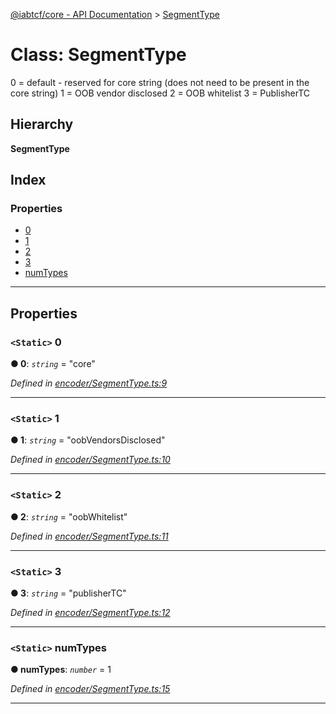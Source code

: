 [@iabtcf/core - API Documentation](../README.md) > [SegmentType](../classes/segmenttype.md)

# Class: SegmentType

0 = default - reserved for core string (does not need to be present in the core string) 1 = OOB vendor disclosed 2 = OOB whitelist 3 = PublisherTC

## Hierarchy

**SegmentType**

## Index

### Properties

* [0](segmenttype.md#0)
* [1](segmenttype.md#1)
* [2](segmenttype.md#2)
* [3](segmenttype.md#3)
* [numTypes](segmenttype.md#numtypes)

---

## Properties

<a id="0"></a>

### `<Static>` 0

**● 0**: *`string`* = "core"

*Defined in [encoder/SegmentType.ts:9](https://github.com/chrispaterson/iabtcf-es/blob/a5d32bd/modules/core/src/encoder/SegmentType.ts#L9)*

___
<a id="1"></a>

### `<Static>` 1

**● 1**: *`string`* = "oobVendorsDisclosed"

*Defined in [encoder/SegmentType.ts:10](https://github.com/chrispaterson/iabtcf-es/blob/a5d32bd/modules/core/src/encoder/SegmentType.ts#L10)*

___
<a id="2"></a>

### `<Static>` 2

**● 2**: *`string`* = "oobWhitelist"

*Defined in [encoder/SegmentType.ts:11](https://github.com/chrispaterson/iabtcf-es/blob/a5d32bd/modules/core/src/encoder/SegmentType.ts#L11)*

___
<a id="3"></a>

### `<Static>` 3

**● 3**: *`string`* = "publisherTC"

*Defined in [encoder/SegmentType.ts:12](https://github.com/chrispaterson/iabtcf-es/blob/a5d32bd/modules/core/src/encoder/SegmentType.ts#L12)*

___
<a id="numtypes"></a>

### `<Static>` numTypes

**● numTypes**: *`number`* = 1

*Defined in [encoder/SegmentType.ts:15](https://github.com/chrispaterson/iabtcf-es/blob/a5d32bd/modules/core/src/encoder/SegmentType.ts#L15)*

___

